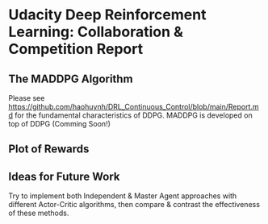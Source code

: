 # Udacity Deep Reinforcement Learning: Collaboration & Competition Report

## The MADDPG Algorithm
Please see https://github.com/haohuynh/DRL_Continuous_Control/blob/main/Report.md for the fundamental characteristics of DDPG.
MADDPG is developed on top of DDPG (Comming Soon!)

## Plot of Rewards

## Ideas for Future Work
Try to implement both Independent & Master Agent approaches with different Actor-Critic algorithms, then compare & contrast the effectiveness of these methods.
